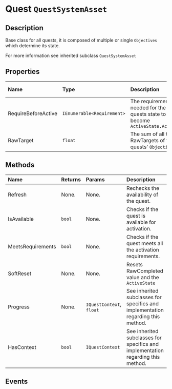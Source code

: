 # Quest <span class='jdl-questsystem-models-questsystemasset'>`QuestSystemAsset`</span>

## Description
Base class for all quests, it is composed of multiple or single <span class='jdl-questsystem-objectives-objective'>`Objectives`</span> which determine its state.<br>

For more information see inherited subclass <span class='jdl-questsystem-models-questsystemasset'>`QuestSystemAsset`</span>

## Properties
<div class="public-properties-table">

| Name | Type | Description | Shown in inspector
|:--- |:---|:--- | :--- |
| RequireBeforeActive | <span class='jdl-questsystem-models-requirement'>`IEnumerable<Requirement>`</span> | The requirements needed for the quests state to become <span class='jdl-questsystem-models-activestate'>`ActiveState.Active`</span> | Yes |
| RawTarget | `float` | The sum of all the RawTargets of the quests' <span class='jdl-questsystem-objectives-objective'>`Objectives`</span> | Yes |

</div>

## Methods

| Name | Returns | Params | Description
|:--- |:---|:--- |:--- |
| Refresh | None. | None. | Rechecks the availability of the quest. |
| IsAvailable | `bool` | None. | Checks if the quest is available for activation. |
| MeetsRequirements | `bool` | None. | Checks if the quest meets all the activation requirements. |
| SoftReset | None. | None. | Resets RawCompleted value and the <span class='jdl-questsystem-models-activestate'>`ActiveState`</span> |
| Progress | None. | <span class='jdl-questsystem-questcontexts-questcontext'>`IQuestContext`</span>, `float` | See inherited subclasses for specifics and implementation regarding this method. |
| HasContext | `bool` | <span class='jdl-questsystem-questcontexts-questcontext'>`IQuestContext`</span> | See inherited subclasses for specifics and implementation regarding this method. |

## Events

